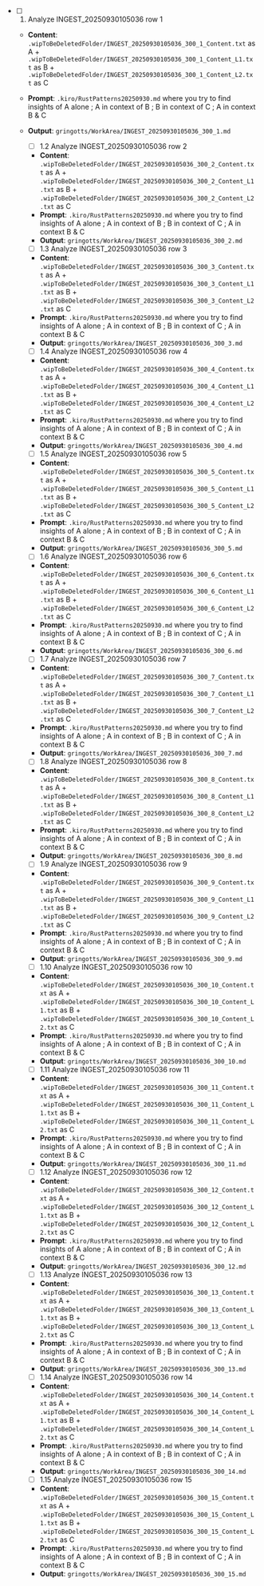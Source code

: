 - [ ] 1. Analyze INGEST_20250930105036 row 1
  - **Content**: `.wipToBeDeletedFolder/INGEST_20250930105036_300_1_Content.txt` as A + `.wipToBeDeletedFolder/INGEST_20250930105036_300_1_Content_L1.txt` as B + `.wipToBeDeletedFolder/INGEST_20250930105036_300_1_Content_L2.txt` as C
  - **Prompt**: `.kiro/RustPatterns20250930.md` where you try to find insights of A alone ; A in context of B ; B in context of C ; A in context B & C
  - **Output**: `gringotts/WorkArea/INGEST_20250930105036_300_1.md`

    - [ ] 1.2 Analyze INGEST_20250930105036 row 2
    - **Content**: `.wipToBeDeletedFolder/INGEST_20250930105036_300_2_Content.txt` as A + `.wipToBeDeletedFolder/INGEST_20250930105036_300_2_Content_L1.txt` as B + `.wipToBeDeletedFolder/INGEST_20250930105036_300_2_Content_L2.txt` as C
    - **Prompt**: `.kiro/RustPatterns20250930.md` where you try to find insights of A alone ; A in context of B ; B in context of C ; A in context B & C
    - **Output**: `gringotts/WorkArea/INGEST_20250930105036_300_2.md`

    - [ ] 1.3 Analyze INGEST_20250930105036 row 3
    - **Content**: `.wipToBeDeletedFolder/INGEST_20250930105036_300_3_Content.txt` as A + `.wipToBeDeletedFolder/INGEST_20250930105036_300_3_Content_L1.txt` as B + `.wipToBeDeletedFolder/INGEST_20250930105036_300_3_Content_L2.txt` as C
    - **Prompt**: `.kiro/RustPatterns20250930.md` where you try to find insights of A alone ; A in context of B ; B in context of C ; A in context B & C
    - **Output**: `gringotts/WorkArea/INGEST_20250930105036_300_3.md`

    - [ ] 1.4 Analyze INGEST_20250930105036 row 4
    - **Content**: `.wipToBeDeletedFolder/INGEST_20250930105036_300_4_Content.txt` as A + `.wipToBeDeletedFolder/INGEST_20250930105036_300_4_Content_L1.txt` as B + `.wipToBeDeletedFolder/INGEST_20250930105036_300_4_Content_L2.txt` as C
    - **Prompt**: `.kiro/RustPatterns20250930.md` where you try to find insights of A alone ; A in context of B ; B in context of C ; A in context B & C
    - **Output**: `gringotts/WorkArea/INGEST_20250930105036_300_4.md`

    - [ ] 1.5 Analyze INGEST_20250930105036 row 5
    - **Content**: `.wipToBeDeletedFolder/INGEST_20250930105036_300_5_Content.txt` as A + `.wipToBeDeletedFolder/INGEST_20250930105036_300_5_Content_L1.txt` as B + `.wipToBeDeletedFolder/INGEST_20250930105036_300_5_Content_L2.txt` as C
    - **Prompt**: `.kiro/RustPatterns20250930.md` where you try to find insights of A alone ; A in context of B ; B in context of C ; A in context B & C
    - **Output**: `gringotts/WorkArea/INGEST_20250930105036_300_5.md`

    - [ ] 1.6 Analyze INGEST_20250930105036 row 6
    - **Content**: `.wipToBeDeletedFolder/INGEST_20250930105036_300_6_Content.txt` as A + `.wipToBeDeletedFolder/INGEST_20250930105036_300_6_Content_L1.txt` as B + `.wipToBeDeletedFolder/INGEST_20250930105036_300_6_Content_L2.txt` as C
    - **Prompt**: `.kiro/RustPatterns20250930.md` where you try to find insights of A alone ; A in context of B ; B in context of C ; A in context B & C
    - **Output**: `gringotts/WorkArea/INGEST_20250930105036_300_6.md`

    - [ ] 1.7 Analyze INGEST_20250930105036 row 7
    - **Content**: `.wipToBeDeletedFolder/INGEST_20250930105036_300_7_Content.txt` as A + `.wipToBeDeletedFolder/INGEST_20250930105036_300_7_Content_L1.txt` as B + `.wipToBeDeletedFolder/INGEST_20250930105036_300_7_Content_L2.txt` as C
    - **Prompt**: `.kiro/RustPatterns20250930.md` where you try to find insights of A alone ; A in context of B ; B in context of C ; A in context B & C
    - **Output**: `gringotts/WorkArea/INGEST_20250930105036_300_7.md`

    - [ ] 1.8 Analyze INGEST_20250930105036 row 8
    - **Content**: `.wipToBeDeletedFolder/INGEST_20250930105036_300_8_Content.txt` as A + `.wipToBeDeletedFolder/INGEST_20250930105036_300_8_Content_L1.txt` as B + `.wipToBeDeletedFolder/INGEST_20250930105036_300_8_Content_L2.txt` as C
    - **Prompt**: `.kiro/RustPatterns20250930.md` where you try to find insights of A alone ; A in context of B ; B in context of C ; A in context B & C
    - **Output**: `gringotts/WorkArea/INGEST_20250930105036_300_8.md`

    - [ ] 1.9 Analyze INGEST_20250930105036 row 9
    - **Content**: `.wipToBeDeletedFolder/INGEST_20250930105036_300_9_Content.txt` as A + `.wipToBeDeletedFolder/INGEST_20250930105036_300_9_Content_L1.txt` as B + `.wipToBeDeletedFolder/INGEST_20250930105036_300_9_Content_L2.txt` as C
    - **Prompt**: `.kiro/RustPatterns20250930.md` where you try to find insights of A alone ; A in context of B ; B in context of C ; A in context B & C
    - **Output**: `gringotts/WorkArea/INGEST_20250930105036_300_9.md`

    - [ ] 1.10 Analyze INGEST_20250930105036 row 10
    - **Content**: `.wipToBeDeletedFolder/INGEST_20250930105036_300_10_Content.txt` as A + `.wipToBeDeletedFolder/INGEST_20250930105036_300_10_Content_L1.txt` as B + `.wipToBeDeletedFolder/INGEST_20250930105036_300_10_Content_L2.txt` as C
    - **Prompt**: `.kiro/RustPatterns20250930.md` where you try to find insights of A alone ; A in context of B ; B in context of C ; A in context B & C
    - **Output**: `gringotts/WorkArea/INGEST_20250930105036_300_10.md`

    - [ ] 1.11 Analyze INGEST_20250930105036 row 11
    - **Content**: `.wipToBeDeletedFolder/INGEST_20250930105036_300_11_Content.txt` as A + `.wipToBeDeletedFolder/INGEST_20250930105036_300_11_Content_L1.txt` as B + `.wipToBeDeletedFolder/INGEST_20250930105036_300_11_Content_L2.txt` as C
    - **Prompt**: `.kiro/RustPatterns20250930.md` where you try to find insights of A alone ; A in context of B ; B in context of C ; A in context B & C
    - **Output**: `gringotts/WorkArea/INGEST_20250930105036_300_11.md`

    - [ ] 1.12 Analyze INGEST_20250930105036 row 12
    - **Content**: `.wipToBeDeletedFolder/INGEST_20250930105036_300_12_Content.txt` as A + `.wipToBeDeletedFolder/INGEST_20250930105036_300_12_Content_L1.txt` as B + `.wipToBeDeletedFolder/INGEST_20250930105036_300_12_Content_L2.txt` as C
    - **Prompt**: `.kiro/RustPatterns20250930.md` where you try to find insights of A alone ; A in context of B ; B in context of C ; A in context B & C
    - **Output**: `gringotts/WorkArea/INGEST_20250930105036_300_12.md`

    - [ ] 1.13 Analyze INGEST_20250930105036 row 13
    - **Content**: `.wipToBeDeletedFolder/INGEST_20250930105036_300_13_Content.txt` as A + `.wipToBeDeletedFolder/INGEST_20250930105036_300_13_Content_L1.txt` as B + `.wipToBeDeletedFolder/INGEST_20250930105036_300_13_Content_L2.txt` as C
    - **Prompt**: `.kiro/RustPatterns20250930.md` where you try to find insights of A alone ; A in context of B ; B in context of C ; A in context B & C
    - **Output**: `gringotts/WorkArea/INGEST_20250930105036_300_13.md`

    - [ ] 1.14 Analyze INGEST_20250930105036 row 14
    - **Content**: `.wipToBeDeletedFolder/INGEST_20250930105036_300_14_Content.txt` as A + `.wipToBeDeletedFolder/INGEST_20250930105036_300_14_Content_L1.txt` as B + `.wipToBeDeletedFolder/INGEST_20250930105036_300_14_Content_L2.txt` as C
    - **Prompt**: `.kiro/RustPatterns20250930.md` where you try to find insights of A alone ; A in context of B ; B in context of C ; A in context B & C
    - **Output**: `gringotts/WorkArea/INGEST_20250930105036_300_14.md`

    - [ ] 1.15 Analyze INGEST_20250930105036 row 15
    - **Content**: `.wipToBeDeletedFolder/INGEST_20250930105036_300_15_Content.txt` as A + `.wipToBeDeletedFolder/INGEST_20250930105036_300_15_Content_L1.txt` as B + `.wipToBeDeletedFolder/INGEST_20250930105036_300_15_Content_L2.txt` as C
    - **Prompt**: `.kiro/RustPatterns20250930.md` where you try to find insights of A alone ; A in context of B ; B in context of C ; A in context B & C
    - **Output**: `gringotts/WorkArea/INGEST_20250930105036_300_15.md`
